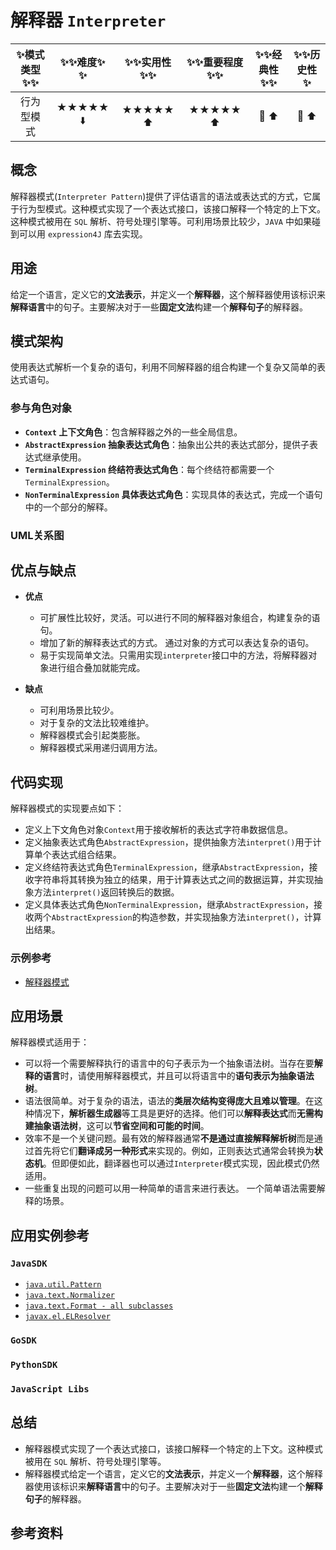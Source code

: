 # 解释器 `Interpreter`

| :sparkles:模式类型:sparkles::sparkles:|:sparkles::sparkles:难度:sparkles:  :sparkles: | :sparkles::sparkles:实用性:sparkles::sparkles: | :sparkles::sparkles:重要程度:sparkles::sparkles: |  :sparkles::sparkles:经典性:sparkles::sparkles: | :sparkles::sparkles:历史性:sparkles: |
| :----------------------------------------: | :-----------------------------------------------: | :-------------------------------------------------: | :----------------------------------------------------: | :--------------------------------------------------: | :--------------------------------------: |
|                 行为型模式                           |                ★★★★★ :arrow_down:                 |                  ★★★★★ :arrow_up:                   |                    ★★★★★ :arrow_up:                    |              :green_heart:  :arrow_up:               |        :green_heart:  :arrow_up:         |

## 概念
解释器模式(`Interpreter Pattern`)提供了评估语言的语法或表达式的方式，它属于行为型模式。这种模式实现了一个表达式接口，该接口解释一个特定的上下文。这种模式被用在 `SQL` 解析、符号处理引擎等。可利用场景比较少，`JAVA` 中如果碰到可以用 `expression4J` 库去实现。

## 用途
给定一个语言，定义它的**文法表示**，并定义一个**解释器**，这个解释器使用该标识来**解释语言**中的句子。主要解决对于一些**固定文法**构建一个**解释句子**的解释器。

## 模式架构
使用表达式解析一个复杂的语句，利用不同解释器的组合构建一个复杂又简单的表达式语句。


### 参与角色对象
+ **`Context` 上下文角色**：包含解释器之外的一些全局信息。
+ **`AbstractExpression` 抽象表达式角色**：抽象出公共的表达式部分，提供子表达式继承使用。
+ **`TerminalExpression` 终结符表达式角色**：每个终结符都需要一个 `TerminalExpression`。
+ **`NonTerminalExpression` 具体表达式角色**：实现具体的表达式，完成一个语句中的一个部分的解释。


### UML关系图



## 优点与缺点
+ **优点**
	- 可扩展性比较好，灵活。可以进行不同的解释器对象组合，构建复杂的语句。 
	- 增加了新的解释表达式的方式。 通过对象的方式可以表达复杂的语句。
	- 易于实现简单文法。只需用实现`interpreter`接口中的方法，将解释器对象进行组合叠加就能完成。
	
+ **缺点**
	- 可利用场景比较少。 
	- 对于复杂的文法比较难维护。
	- 解释器模式会引起类膨胀。 
	- 解释器模式采用递归调用方法。


## 代码实现
解释器模式的实现要点如下：
+ 定义上下文角色对象`Context`用于接收解析的表达式字符串数据信息。
+ 定义抽象表达式角色`AbstractExpression`，提供抽象方法`interpret()`用于计算单个表达式组合结果。
+ 定义终结符表达式角色`TerminalExpression`，继承`AbstractExpression`，接收字符串将其转换为独立的结果，用于计算表达式之间的数据运算，并实现抽象方法`interpret()`返回转换后的数据。
+ 定义具体表达式角色`NonTerminalExpression`，继承`AbstractExpression`，接收两个`AbstractExpression`的构造参数，并实现抽象方法`interpret()`，计算出结果。

### 示例参考
+ [解释器模式](./java/io/github/hooj0/interpreter/)

## 应用场景
解释器模式适用于：
+ 可以将一个需要解释执行的语言中的句子表示为一个抽象语法树。当存在要**解释的语言**时，请使用解释器模式，并且可以将语言中的**语句表示为抽象语法树**。
+ 语法很简单。对于复杂的语法，语法的**类层次结构变得庞大且难以管理**。在这种情况下，**解析器生成器**等工具是更好的选择。他们可以**解释表达式**而**无需构建抽象语法树**，这可以**节省空间和可能的时间**。
+ 效率不是一个关键问题。最有效的解释器通常**不是通过直接解释解析树**而是通过首先将它们**翻译成另一种形式**来实现的。例如，正则表达式通常会转换为**状态机**。但即便如此，翻译器也可以通过`Interpreter`模式实现，因此模式仍然适用。
+ 一些重复出现的问题可以用一种简单的语言来进行表达。 一个简单语法需要解释的场景。

## 应用实例参考

### `JavaSDK` 

- [`java.util.Pattern`](http://docs.oracle.com/javase/8/docs/api/java/util/regex/Pattern.html)
- [`java.text.Normalizer`](http://docs.oracle.com/javase/8/docs/api/java/text/Normalizer.html)
- [`java.text.Format - all subclasses`](http://docs.oracle.com/javase/8/docs/api/java/text/Format.html)
- [`javax.el.ELResolver`](http://docs.oracle.com/javaee/7/api/javax/el/ELResolver.html)

### `GoSDK`

### `PythonSDK`

### `JavaScript Libs`



## 总结
+ 解释器模式实现了一个表达式接口，该接口解释一个特定的上下文。这种模式被用在 `SQL` 解析、符号处理引擎等。
+ 解释器模式给定一个语言，定义它的**文法表示**，并定义一个**解释器**，这个解释器使用该标识来**解释语言**中的句子。主要解决对于一些**固定文法**构建一个**解释句子**的解释器。

## 参考资料





